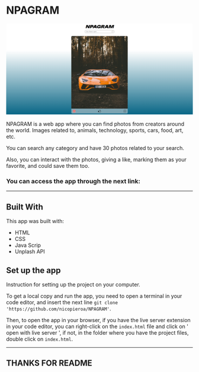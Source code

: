 # NPAGRAM

![NPAGRAM Preview](/Preview%20Thumbnail.png)

NPAGRAM is a web app where you can find photos from creators around the world. Images related to, animals, technology, sports, cars, food, art, etc.

You can search any category and have 30 photos related to your search.

Also, you can interact with the photos, giving a like, marking them as your favorite, and could save them too.

### You can access the app through the next link:

---

## Built With

This app was built with:

- HTML
- CSS
- Java Scrip
- Unplash API

## Set up the app

Instruction for setting up the project on your computer.

To get a local copy and run the app, you need to open a terminal in your code editor, and insert the next line `git clone 'https://github.com/nicopieroa/NPAGRAM'`.

Then, to open the app in your browser, if you have the live server extension in your code editor, you can right-click on the `index.html` file and click on ' open with live server ', if not, in the folder where you have the project files, double click on `index.html`.

---

## THANKS FOR README
